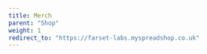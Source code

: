 ```yaml
---
title: Merch
parent: "Shop"
weight: 1
redirect_to: "https://farset-labs.myspreadshop.co.uk"
---
```

